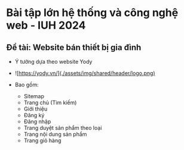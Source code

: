# Bài tập lớn hệ thống và công nghệ web - IUH 2024
## Đề tài: Website bán thiết bị gia đình
+ Ý tưởng dựa theo website Yody
 
+ ![https://yody.vn/](./assets/img/shared/header/logo.png)


+ Bao gồm:
  + Sitemap
  + Trang chủ (Tìm kiếm)
  + Giới thiệu
  + Đăng ký
  + Đăng nhập
  + Trang duyệt sản phẩm theo loại
  + Trang nội dung sản phẩm
  + Trang giỏ hàng